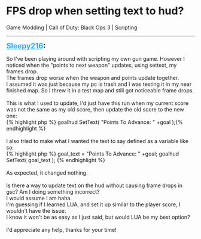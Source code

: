 # FPS drop when setting text to hud?
Game Modding | Call of Duty: Black Ops 3 | Scripting

---
<strong style="font-size: 1.4em;"><span style="text-decoration: underline;text-decoration-color: #34a7f9;"><span style="color:#34a7f9;">Sleepy216</span></span>:</strong>

<p>So I&#39;ve been playing around with scripting my own gun game. However I noticed when the &quot;points to next weapon&quot; updates, using settext, my frames drop.<br />The frames drop worse when the weapon and points update together.<br />I assumed it was just because my pc is trash and I was testing it in my near finished map. So I threw it in a test map and still got noticeable frame drops.<br /><br />This is what I used to update, I&#39;d just have this run when my current score was not the same as my old score, then update the old score to the new one:<br />{% highlight php %}
goalhud SetText( "Points To Advance: " +goal );{% endhighlight %}
<br /><br />I also tried to make what I wanted the text to say defined as a variable like so:<br />{% highlight php %}
goal_text = "Points To Advance: " +goal;
goalhud SetText( goal_text );  {% endhighlight %}
  <br /><br />As expected, it changed nothing.<br /><br />Is there a way to update text on the hud without causing frame drops in gsc? Am I doing something incorrect?<br />I would assume I am haha.<br />I&#39;m guessing if I learned LUA, and set it up similar to the player score, I wouldn&#39;t have the issue.<br />I know it won&#39;t be as easy as I just said, but would LUA be my best option?<br /><br />I&#39;d appreciate any help, thanks for your time!</p>
